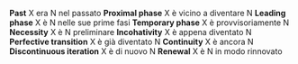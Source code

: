 **Past**	X era N nel passato
**Proximal phase**	X è vicino a diventare N
**Leading phase**	X è N nelle sue prime fasi
**Temporary phase**	X è provvisoriamente N
**Necessity**	X è N preliminare
**Incohativity**	X è appena diventato N
**Perfective transition**	X è già diventato N
**Continuity**	X è ancora N
**Discontinuous iteration**	X è di nuovo N
**Renewal**	X è N in modo rinnovato
